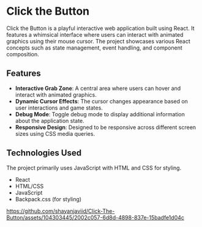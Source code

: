 # Click the Button

Click the Button is a playful interactive web application built using React. It features a whimsical interface where users can interact with animated graphics using their mouse cursor. The project showcases various React concepts such as state management, event handling, and component composition.

## Features

- **Interactive Grab Zone**: A central area where users can hover and interact with animated graphics.
- **Dynamic Cursor Effects**: The cursor changes appearance based on user interactions and game states.
- **Debug Mode**: Toggle debug mode to display additional information about the application state.
- **Responsive Design**: Designed to be responsive across different screen sizes using CSS media queries.

## Technologies Used

The project primarily uses JavaScript with HTML and CSS for styling.
- React
- HTML/CSS
- JavaScript
- Backpack.css (for styling)


https://github.com/shayanjaviid/Click-The-Button/assets/104303445/2002c057-6d8d-4898-837e-15badfe1d04c

